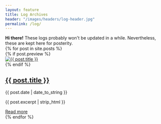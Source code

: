 ```yaml
---
layout: feature
title: Log Archives
header: "/images/headers/log-header.jpg"
permalink: /log/
---
```


<script type="text/javascript">
var $container = $('#masonry');
$container.imagesLoaded( function() {
    $container.masonry({
        columnWidth: '.col-sm-6',
        itemSelector: '.col-sm-6'
    });
});
</script>

<div class="alert alert-info" role="alert"><strong>Hi there!</strong> These logs probably won't be updated in a while. Nevertheless, these are kept here for posterity.</div>

<div id="masonry" class="row js-masonry" data-masonry-options='{ "columnWidth": ".col-sm-6", "itemSelector": ".col-sm-6" }'>
    {% for post in site.posts %}
     <div class="col-sm-6">
        <div class="log-entry">
            {% if post.preview %}
            <div class="log-img">
                <a href="{{ post.url }}"><img src="{{ post.preview }}" title="{{ post.title }}" alt="{{ post.title }}"/></a>
            </div>
            {% endif %}
            <div class="log-desc">
                <h2><a href="{{ post.url }}">{{ post.title }}</a></h2>
                <p class="post-meta">{{ post.date | date_to_string }}</p>
                <p class="desc">{{ post.excerpt | strip_html }}</p>
            </div>
            <a href="{{ post.url }}" class="more">Read more<span class="fa fa-chevron-circle-right"></span></a>
        </div>
    </div>
    {% endfor %}
</div>

